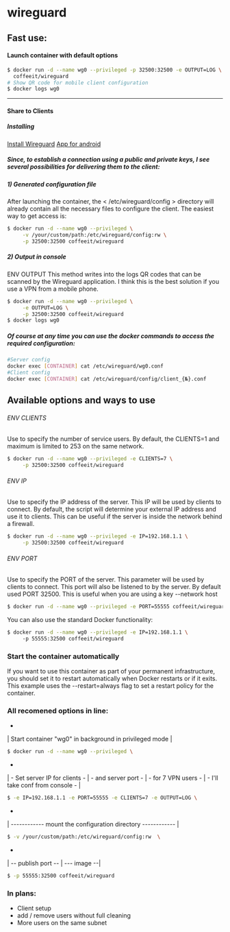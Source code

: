 # wireguard
## Fast use:

#### Launch container with default options
  
```sh
$ docker run -d --name wg0 --privileged -p 32500:32500 -e OUTPUT=LOG \
  coffeeit/wireguard
# Show QR code for mobile client configuration
$ docker logs wg0
```
---
#### Share to Clients
##### Installing
[Install Wireguard](https://www.wireguard.com/install/)
[App for android](https://play.google.com/store/apps/details?id=com.wireguard.android)


##### Since, to establish a connection using a public and private keys, I see several possibilities for delivering them to the client:
##### 1) Generated configuration file
After launching the container, the < /etc/wireguard/config > directory will already contain all the necessary files to configure the client.
The easiest way to get access is:
```sh
$ docker run -d --name wg0 --privileged \
     -v /your/custom/path:/etc/wireguard/config:rw \
     -p 32500:32500 coffeeit/wireguard
```
##### 2) Output in console
ENV OUTPUT
This method writes into the logs QR codes that can be scanned by the Wireguard application.
I think this is the best solution if you use a VPN from a mobile phone.
```sh
$ docker run -d --name wg0 --privileged \
     -e OUTPUT=LOG \
     -p 32500:32500 coffeeit/wireguard
$ docker logs wg0
```
##### Of course at any time you can use the docker commands to access the required configuration:
```sh
#Server config
docker exec [CONTAINER] cat /etc/wireguard/wg0.conf
#Client config
docker exec [CONTAINER] cat /etc/wireguard/config/client_{№}.conf
```
## Available options and ways to use
###### ENV CLIENTS
Use to specify the number of service users.
By default, the CLIENTS=1 and maximum is limited to 253 on the same network.
```sh
$ docker run -d --name wg0 --privileged -e CLIENTS=7 \
     -p 32500:32500 coffeeit/wireguard
```
###### ENV IP
Use to specify the IP address of the server. This IP will be used by clients to connect. By default, the script will determine your external IP address and use it to clients.
This can be useful if the server is inside the network behind a firewall.
```sh
$ docker run -d --name wg0 --privileged -e IP=192.168.1.1 \
     -p 32500:32500 coffeeit/wireguard
```

###### ENV PORT
Use to specify the PORT of the server. This parameter will be used by clients to connect. This port will also be listened to by the server. By default used PORT 32500. 
This is useful when you are using a key --network host
```sh
$ docker run -d --name wg0 --privileged -e PORT=55555 coffeeit/wireguard
```
You can also use the standard Docker functionality:
```sh
$ docker run -d --name wg0 --privileged -e IP=192.168.1.1 \ 
     -p 55555:32500 coffeeit/wireguard
```

### Start the container automatically
If you want to use this container as part of your permanent infrastructure, you should set it to restart automatically when Docker restarts or if it exits. This example uses the --restart=always flag to set a restart policy for the container.
### All recomened options in line:
*
| Start container "wg0" in background in privileged mode |
```sh
$ docker run -d --name wg0 --privileged \ 
```
*
| - Set server IP for clients - | - and server port - | - for 7 VPN users - | - I'll take conf from console - |
```sh
$ -e IP=192.168.1.1 -e PORT=55555 -e CLIENTS=7 -e OUTPUT=LOG \ 
```
*
| ------------ mount the configuration directory ------------ |
```sh
$ -v /your/custom/path:/etc/wireguard/config:rw  \
```
*
| -- publish port -- | --- image --|
```sh
$ -p 55555:32500 coffeeit/wireguard
```
### In plans:
* Client setup
* add / remove users without full cleaning
* More users on the same subnet
